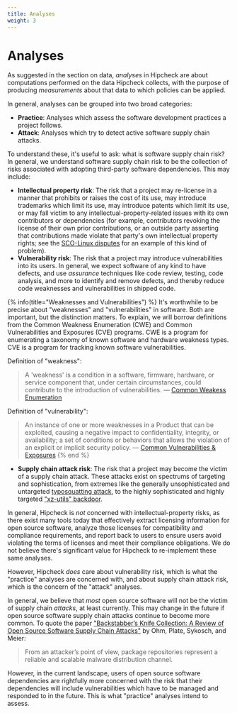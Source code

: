 ```yaml
---
title: Analyses
weight: 3
---
```


# Analyses

As suggested in the section on data, _analyses_ in Hipcheck are
about computations performed on the data Hipcheck collects, with the purpose
of producing _measurements_ about that data to which policies can be applied.

In general, analyses can be grouped into two broad categories:

- __Practice__: Analyses which assess the software development practices a
  project follows.
- __Attack__: Analyses which try to detect active software supply chain
  attacks.

To understand these, it's useful to ask: what is software supply chain risk?
In general, we understand software supply chain risk to be the collection of
risks associated with adopting third-party software dependencies. This may
include:

- __Intellectual property risk__: The risk that a project may re-license in
  a manner that prohibits or raises the cost of its use, may introduce
  trademarks which limit its use, may introduce patents which limit its use,
  or may fall victim to any intellectual-property-related issues with its
  own contributors or dependencies (for example, contributors revoking the
  license of their own prior contributions, or an outside party asserting that
  contributions made violate that party's own intellectual property rights;
  see the [SCO-Linux disputes][sco] for an example of this kind of problem).
- __Vulnerability risk__: The risk that a project may introduce vulnerabilities
  into its users. In general, we expect software of any kind to have defects,
  and use _assurance_ techniques like code review, testing, code analysis,
  and more to identify and remove defects, and thereby reduce code weaknesses
  and vulnerabilities in shipped code.

{% info(title="Weaknesses and Vulnerabilities") %}
It's worthwhile to be precise about "weaknesses" and "vulnerabilities" in
software. Both are important, but the distinction matters. To explain, we will
borrow definitions from the Common Weakness Enumeration (CWE) and Common
Vulnerabilities and Exposures (CVE) programs. CWE is a program for enumerating
a taxonomy of known software and hardware weakness types. CVE is a program for
tracking known software vulnerabilities.

Definition of "weakness":

> A 'weakness' is a condition in a software, firmware, hardware, or service
> component that, under certain circumstances, could contribute to the
> introduction of vulnerabilities.
> — [Common Weakess Enumeration](https://cwe.mitre.org/about/index.html)

Definition of "vulnerability":

> An instance of one or more weaknesses in a Product that can be exploited,
> causing a negative impact to confidentiality, integrity, or availability;
> a set of conditions or behaviors that allows the violation of an explicit
> or implicit security policy.
> — [Common Vulnerabilities &amp; Exposures](https://www.cve.org/ResourcesSupport/Glossary?activeTerm=glossaryVulnerability)
{% end %}


- __Supply chain attack risk__: The risk that a project may become the victim
  of a supply chain attack. These attacks exist on spectrums of targeting and
  sophistication, from extremes like the generally unsophisticated and
  untargeted [typosquatting attack](https://arxiv.org/pdf/2005.09535), to the
  highly sophisticated and highly targeted
  ["xz-utils" backdoor](https://en.wikipedia.org/wiki/XZ_Utils_backdoor).

In general, Hipcheck is _not_ concerned with intellectual-property risks,
as there exist many tools today that effectively extract licensing information
for open source software, analyze those licenses for compatibility and
compliance requirements, and report back to users to ensure users avoid
violating the terms of licenses and meet their compliance obligations. We do
not believe there's significant value for Hipcheck to re-implement these
same analyses.

However, Hipcheck _does_ care about vulnerability risk, which is what the
"practice" analyses are concerned with, and about supply chain attack risk,
which is the concern of the "attack" analyses.

In general, we believe that _most_ open source software will not be the
victim of supply chain _attacks_, at least currently. This may change in the
future if open source software supply chain attacks continue to become
more common. To quote the paper ["Backstabber’s Knife Collection: A Review of
Open Source Software Supply Chain Attacks"](https://arxiv.org/pdf/2005.09535)
by Ohm, Plate, Sykosch, and Meier:

> From an attacker’s point of view, package repositories represent a reliable
> and scalable malware distribution channel.

However, in the current landscape, users of open source software dependencies
are rightfully more concerned with the risk that their dependencies will
include vulnerabilities which have to be managed and responded to in the
future. This is what "practice" analyses intend to assess.

[sco]: https://en.wikipedia.org/wiki/SCO%E2%80%93Linux_disputes

